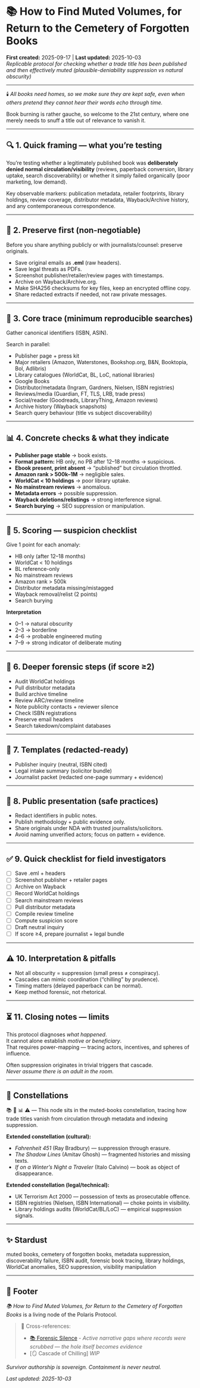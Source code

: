 # 📚 How to Find Muted Volumes, for Return to the Cemetery of Forgotten Books  
**First created:** 2025-09-17 | **Last updated:** 2025-10-03  
*Replicable protocol for checking whether a trade title has been published and then effectively muted (plausible-deniability suppression vs natural obscurity)*  

---

🕯️ *All books need homes, so we make sure they are kept safe, even when others pretend they cannot hear their words echo through time.*  

Book burning is rather gauche, so welcome to the 21st century, where one merely needs to snuff a title out of relevance to vanish it.  

---

## 🔍 1. Quick framing — what you’re testing  
You’re testing whether a legitimately published book was **deliberately denied normal circulation/visibility** (reviews, paperback conversion, library uptake, search discoverability) or whether it simply failed organically (poor marketing, low demand).  

Key observable markers: publication metadata, retailer footprints, library holdings, review coverage, distributor metadata, Wayback/Archive history, and any contemporaneous correspondence.  

---

## 💾 2. Preserve first (non-negotiable)  
Before you share anything publicly or with journalists/counsel: preserve originals.  

- Save original emails as **.eml** (raw headers).  
- Save legal threats as PDFs.  
- Screenshot publisher/retailer/review pages with timestamps.  
- Archive on Wayback/Archive.org.  
- Make SHA256 checksums for key files, keep an encrypted offline copy.  
- Share redacted extracts if needed, not raw private messages.  

---

## 🧭 3. Core trace (minimum reproducible searches)  
Gather canonical identifiers (ISBN, ASIN).  

Search in parallel:  
- Publisher page + press kit  
- Major retailers (Amazon, Waterstones, Bookshop.org, B&N, Booktopia, Bol, Adlibris)  
- Library catalogues (WorldCat, BL, LoC, national libraries)  
- Google Books  
- Distributor/metadata (Ingram, Gardners, Nielsen, ISBN registries)  
- Reviews/media (Guardian, FT, TLS, LRB, trade press)  
- Social/reader (Goodreads, LibraryThing, Amazon reviews)  
- Archive history (Wayback snapshots)  
- Search query behaviour (title vs subject discoverability)  

---

## 📊 4. Concrete checks & what they indicate  
- **Publisher page stable** → book exists.  
- **Format pattern:** HB only, no PB after 12–18 months → suspicious.  
- **Ebook present, print absent** → “published” but circulation throttled.  
- **Amazon rank > 500k–1M** → negligible sales.  
- **WorldCat < 10 holdings** → poor library uptake.  
- **No mainstream reviews** → anomalous.  
- **Metadata errors** → possible suppression.  
- **Wayback deletions/relistings** → strong interference signal.  
- **Search burying** → SEO suppression or manipulation.  

---

## 📝 5. Scoring — suspicion checklist  
Give 1 point for each anomaly:  
- HB only (after 12–18 months)  
- WorldCat < 10 holdings  
- BL reference-only  
- No mainstream reviews  
- Amazon rank > 500k  
- Distributor metadata missing/mistagged  
- Wayback removal/relist (2 points)  
- Search burying  

**Interpretation**  
- 0–1 → natural obscurity  
- 2–3 → borderline  
- 4–6 → probable engineered muting  
- 7–9 → strong indicator of deliberate muting  

---

## 🔬 6. Deeper forensic steps (if score ≥2)  
- Audit WorldCat holdings  
- Pull distributor metadata  
- Build archive timeline  
- Review ARC/review timeline  
- Note publicity contacts + reviewer silence  
- Check ISBN registrations  
- Preserve email headers  
- Search takedown/complaint databases  

---

## 📑 7. Templates (redacted-ready)  
- Publisher inquiry (neutral, ISBN cited)  
- Legal intake summary (solicitor bundle)  
- Journalist packet (redacted one-page summary + evidence)  

---

## 📢 8. Public presentation (safe practices)  
- Redact identifiers in public notes.  
- Publish methodology + public evidence only.  
- Share originals under NDA with trusted journalists/solicitors.  
- Avoid naming unverified actors; focus on pattern + evidence.  

---

## ✅ 9. Quick checklist for field investigators  
- [ ] Save .eml + headers  
- [ ] Screenshot publisher + retailer pages  
- [ ] Archive on Wayback  
- [ ] Record WorldCat holdings  
- [ ] Search mainstream reviews  
- [ ] Pull distributor metadata  
- [ ] Compile review timeline  
- [ ] Compute suspicion score  
- [ ] Draft neutral inquiry  
- [ ] If score ≥4, prepare journalist + legal bundle  

---

## ⚠️ 10. Interpretation & pitfalls  
- Not all obscurity = suppression (small press ≠ conspiracy).  
- Cascades can mimic coordination (“chilling” by prudence).  
- Timing matters (delayed paperback can be normal).  
- Keep method forensic, not rhetorical.  

---

## ⏳ 11. Closing notes — limits  
This protocol diagnoses *what happened*.  
It cannot alone establish *motive or beneficiary*.  
That requires power-mapping — tracing actors, incentives, and spheres of influence.  

Often suppression originates in trivial triggers that cascade.  
*Never assume there is an adult in the room.*  

---

## 🌌 Constellations  

📚 🧭 📊 ⚠️ — This node sits in the muted-books constellation, tracing how trade titles vanish from circulation through metadata and indexing suppression.  

**Extended constellation (cultural):**  
- *Fahrenheit 451* (Ray Bradbury) — suppression through erasure.  
- *The Shadow Lines* (Amitav Ghosh) — fragmented histories and missing texts.  
- *If on a Winter’s Night a Traveler* (Italo Calvino) — book as object of disappearance.  

**Extended constellation (legal/technical):**  
- UK Terrorism Act 2000 — possession of texts as prosecutable offence.  
- ISBN registries (Nielsen, ISBN International) — choke points in visibility.  
- Library holdings audits (WorldCat/BL/LoC) — empirical suppression signals.  

---

## ✨ Stardust  

muted books, cemetery of forgotten books, metadata suppression, discoverability failure, ISBN audit, forensic book tracing, library holdings, WorldCat anomalies, SEO suppression, visibility manipulation  

---

## 🏮 Footer  
*📚 How to Find Muted Volumes, for Return to the Cemetery of Forgotten Books* is a living node of the Polaris Protocol.  

> 📡 Cross-references:  
> - [📚 Forensic Silence](../🌀_System_Governance/📚_forensic_silence.md) - *Active narrative gaps where records were scrubbed — the hole itself becomes evidence*  
> - [🪞 Cascade of Chilling] *WIP* 

*Survivor authorship is sovereign. Containment is never neutral.*  

_Last updated: 2025-10-03_  
